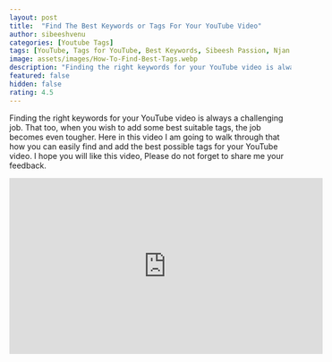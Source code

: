 ```yaml
---
layout: post
title:  "Find The Best Keywords or Tags For Your YouTube Video"
author: sibeeshvenu
categories: [Youtube Tags]
tags: [YouTube, Tags for YouTube, Best Keywords, Sibeesh Passion, Njan Oru Malayali,  Germaniyile Nalukal, Germany, Malayali in Germany, Indians in Germany, Keralite in Germany, Malayalees in Germany]
image: assets/images/How-To-Find-Best-Tags.webp
description: "Finding the right keywords for your YouTube video is always a challenging job. That too, when you wish to add some best suitable tags, the job becomes even tougher. Here in this video I am going to walk through that how you can easily find and add the best possible tags for your YouTube video. I hope you will like this video, Please do not forget to share me your feedback"
featured: false
hidden: false
rating: 4.5
---
```


Finding the right keywords for your YouTube video is always a challenging job. That too, when you wish to add some best suitable tags, the job becomes even tougher. Here in this video I am going to walk through that how you can easily find and add the best possible tags for your YouTube video. I hope you will like this video, Please do not forget to share me your feedback. 
  




<iframe width="560" height="315" src="https://www.youtube.com/embed/KdipAmvxRRg" frameborder="0" allow="accelerometer; autoplay; encrypted-media; gyroscope; picture-in-picture" allowfullscreen></iframe>
